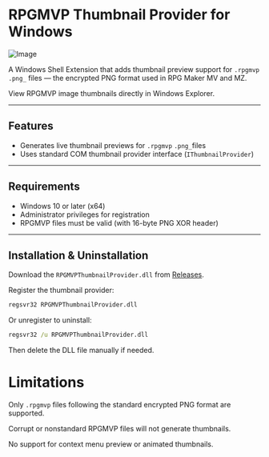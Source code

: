 # RPGMVP Thumbnail Provider for Windows

![Image](https://github.com/user-attachments/assets/9c15cb4e-4fad-4b17-8eb6-390b1f0b63d6)

A Windows Shell Extension that adds thumbnail preview support for `.rpgmvp` `.png_` files — the encrypted PNG format used in RPG Maker MV and MZ.

View RPGMVP image thumbnails directly in Windows Explorer.

---

## Features

- Generates live thumbnail previews for `.rpgmvp` `.png_`files
- Uses standard COM thumbnail provider interface (`IThumbnailProvider`)

---

## Requirements

- Windows 10 or later (x64)
- Administrator privileges for registration
- RPGMVP files must be valid (with 16-byte PNG XOR header)

---

## Installation & Uninstallation

 Download the `RPGMVPThumbnailProvider.dll` from [Releases](https://github.com/banatic/RPGMVP-Thumbnail-Provider/releases).


Register the thumbnail provider:

```bat
regsvr32 RPGMVPThumbnailProvider.dll
```

Or unregister to uninstall:
```bat
regsvr32 /u RPGMVPThumbnailProvider.dll
```
Then delete the DLL file manually if needed.

# Limitations
Only `.rpgmvp` files following the standard encrypted PNG format are supported.

Corrupt or nonstandard RPGMVP files will not generate thumbnails.

No support for context menu preview or animated thumbnails.